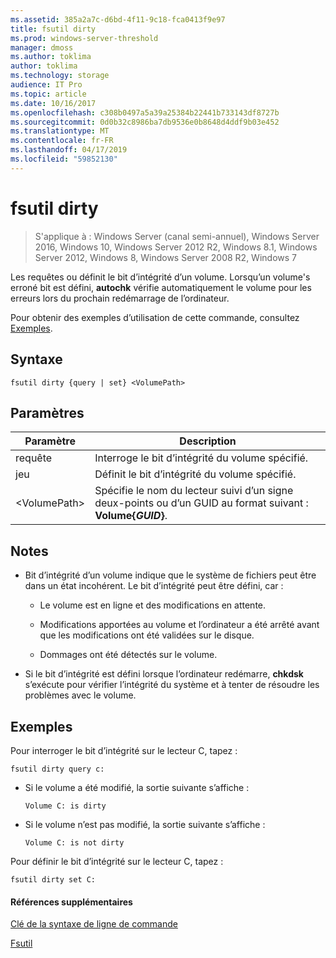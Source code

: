 ```yaml
---
ms.assetid: 385a2a7c-d6bd-4f11-9c18-fca0413f9e97
title: fsutil dirty
ms.prod: windows-server-threshold
manager: dmoss
ms.author: toklima
author: toklima
ms.technology: storage
audience: IT Pro
ms.topic: article
ms.date: 10/16/2017
ms.openlocfilehash: c308b0497a5a39a25384b22441b733143df8727b
ms.sourcegitcommit: 0d0b32c8986ba7db9536e0b8648d4ddf9b03e452
ms.translationtype: MT
ms.contentlocale: fr-FR
ms.lasthandoff: 04/17/2019
ms.locfileid: "59852130"
---
```

# <a name="fsutil-dirty"></a>fsutil dirty
>S'applique à : Windows Server (canal semi-annuel), Windows Server 2016, Windows 10, Windows Server 2012 R2, Windows 8.1, Windows Server 2012, Windows 8, Windows Server 2008 R2, Windows 7

Les requêtes ou définit le bit d’intégrité d’un volume. Lorsqu’un volume's erroné bit est défini, **autochk** vérifie automatiquement le volume pour les erreurs lors du prochain redémarrage de l’ordinateur.

Pour obtenir des exemples d’utilisation de cette commande, consultez [Exemples](#BKMK_examples).

## <a name="syntax"></a>Syntaxe

```
fsutil dirty {query | set} <VolumePath>
```

## <a name="parameters"></a>Paramètres

|Paramètre|Description|
|-------------|---------------|
|requête|Interroge le bit d’intégrité du volume spécifié.|
|jeu|Définit le bit d’intégrité du volume spécifié.|
|\<VolumePath>|Spécifie le nom du lecteur suivi d’un signe deux-points ou d’un GUID au format suivant : **Volume{***GUID***}**.|

## <a name="remarks"></a>Notes

-   Bit d’intégrité d’un volume indique que le système de fichiers peut être dans un état incohérent. Le bit d’intégrité peut être défini, car :

    -   Le volume est en ligne et des modifications en attente.

    -   Modifications apportées au volume et l’ordinateur a été arrêté avant que les modifications ont été validées sur le disque.

    -   Dommages ont été détectés sur le volume.

-   Si le bit d’intégrité est défini lorsque l’ordinateur redémarre, **chkdsk** s’exécute pour vérifier l’intégrité du système et à tenter de résoudre les problèmes avec le volume.

## <a name="BKMK_examples"></a>Exemples
Pour interroger le bit d’intégrité sur le lecteur C, tapez :

```
fsutil dirty query c:
```

-   Si le volume a été modifié, la sortie suivante s’affiche :

    `Volume C: is dirty`

-   Si le volume n’est pas modifié, la sortie suivante s’affiche :

    `Volume C: is not dirty`

Pour définir le bit d’intégrité sur le lecteur C, tapez :

```
fsutil dirty set C:
```

#### <a name="additional-references"></a>Références supplémentaires
[Clé de la syntaxe de ligne de commande](Command-Line-Syntax-Key.md)

[Fsutil](Fsutil.md)


